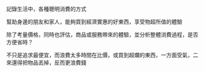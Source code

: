 <style>
.post-link {
    font-size: 20px;
}
</style>

記錄生活中，各種聰明消費的方式

幫助身邊的朋友和家人，能夠買到經濟實惠的好東西，享受物超所值的體驗

除了考量價格，同時也評估，商品或服務帶來的體驗，並分析整體消費過程，是否方便省時？

不只是追求最便宜，而浪費太多時間在比價，或買到超爛的東西，一方面受氣，二來還得把物品丟掉，反而更浪費錢
